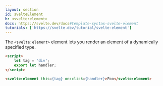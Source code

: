 ```yaml
---
layout: section
id: svelteElement
h: <svelte:element>
docs: https://svelte.dev/docs#template-syntax-svelte-element
tutorials: ['https://svelte.dev/tutorial/svelte-element']
---
```

The `<svelte:element>` element lets you render an element of a dynamically specified type.
```html
<script>
	let tag = 'div';
	export let handler;
</script>

<svelte:element this={tag} on:click={handler}>Foo</svelte:element>
```